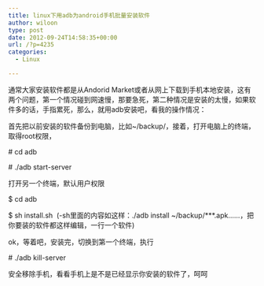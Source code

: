 ```yaml
---
title: linux下用adb为android手机批量安装软件
author: wiloon
type: post
date: 2012-09-24T14:58:35+00:00
url: /?p=4235
categories:
  - Linux

---
```

通常大家安装软件都是从Andorid Market或者从网上下载到手机本地安装，这有两个问题，第一个情况碰到网速慢，那要急死，第二种情况是安装的太慢，如果软件多的话，手指累死，那么，就用adb安装吧，看我的操作情况：
  
首先把以前安装的软件备份到电脑，比如~/backup/，接着，打开电脑上的终端，取得root权限，
  
\# cd adb
  
\# ./adb start-server
  
打开另一个终端，默认用户权限
  
$ cd adb
  
$ sh install.sh <wbr> (-sh里面的内容如这样：./adb install ~/backup/\***.apk......，把你要装的软件都这样编辑，一行一个软件)
  
ok，等着吧，安装完，切换到第一个终端，执行
  
\# ./adb kill-server
  
安全移除手机，看看手机上是不是已经显示你安装的软件了，呵呵</wbr>